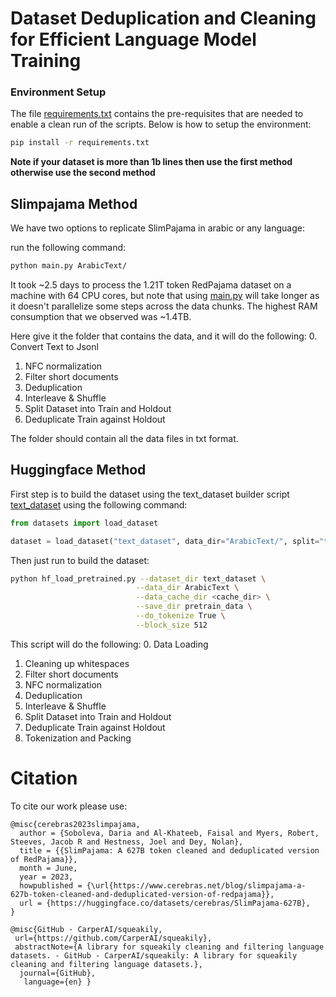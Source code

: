 # Dataset Deduplication and Cleaning for Efficient Language Model Training

### Environment Setup
The file [requirements.txt](./requirements.txt) contains the pre-requisites that are needed to enable a clean run of the scripts. Below is how to setup the environment:
```bash
pip install -r requirements.txt
```

**Note if your dataset is more than 1b lines then use the first method otherwise use the second method**

## Slimpajama Method 
We have two options to replicate SlimPajama in arabic or any language:

 run the following command:
```bash
python main.py ArabicText/ 
```
It took ~2.5 days to process the 1.21T token RedPajama dataset on a machine with 64 CPU cores, but note that using [main.py](./main.py) will take longer as it doesn't parallelize some steps across the data chunks. The highest RAM consumption that we observed was ~1.4TB.

Here give it the folder that contains the data, and it will do the following:
0. Convert Text to Jsonl
1. NFC normalization
2. Filter short documents
3. Deduplication
4. Interleave & Shuffle
5. Split Dataset into Train and Holdout
6. Deduplicate Train against Holdout

The folder should contain all the data files in txt format. 

## Huggingface Method

First step is to build the dataset using the text_dataset builder script [text_dataset](text_dataset/text_dataset.py) using the following command:
```python 
from datasets import load_dataset

dataset = load_dataset("text_dataset", data_dir="ArabicText/", split="train")
```

Then just run to build the dataset:
```bash
python hf_load_pretrained.py --dataset_dir text_dataset \
                            --data_dir ArabicText \
                            --data_cache_dir <cache_dir> \
                            --save_dir pretrain_data \
                            --do_tokenize True \
                            --block_size 512 
```

This script will do the following:
0. Data Loading
1. Cleaning up whitespaces
2. Filter short documents
3. NFC normalization
4. Deduplication
5. Interleave & Shuffle
6. Split Dataset into Train and Holdout
7. Deduplicate Train against Holdout
8. Tokenization and Packing


<!-- # Step-by-step Guide
Our pre-processing pipeline consists of multiple stages such as NFC normalization, cleaning, deduplication, document interleaving, 
document shuffling, split into train and holdout sets, deduplication of train set against holdout. 
All these steps are presented in the diagram below. 
Additional steps such as tokenization, sequence packing and sequence-level shuffling can be performed using our scripts located
at [hdf5_preprocessing](../scripts/hdf5_preprocessing/) and [hdf5_shuffling](../scripts/hdf5_shuffling/). 
All steps here assume that the whole dataset cannot fit in the available RAM and distributed across multiple processes. 
We are welcoming any additional datasets preparation steps or suggestions on how to make this even more efficient on the large scale datasets!
<p>
  <img src="images/steps.png" alt="SlimPajama prep-processing pipeline"><br>
  <i>Figure 1: SlimPajama prep-processing pipeline</i>
</p>


Note: every step produces a transformed version of the dataset. Be sure to provision enough disk space or actively delete intermediate versions!

## Step 1: NFC Normalization 
To remove non unicode characters we apply NFC normalization 
so that letters followed by combining characters become single combined characters (following [GPT-2](https://d4mucfpksywv.cloudfront.net/better-language-models/language_models_are_unsupervised_multitask_learners.pdf)). 

Here is an example command to run NFC normalization: 
```bash
python preprocessing/normalize_text.py --data_dir <prefix_path>/RedPajama/arxiv/ --target_dir <prefix_path>/RedPajama_norm/arxiv/
```
To reduce the total processing time, multiple jobs can be run for each corpus in parallel. For example, distribute the data files into multiple sub-directories, then replace `<prefix_path>/RedPajama_norm/arxiv/` with `<prefix_path>/RedPajama_norm/arxiv/<subfolder>` instead.

> NOTE: for dataset files in `.jsonl.zst` format (like common_crawl), please include the flag `--zst`.

## Step 2: Filter Short Documents
We found 1.86% of RedPajama's source documents contained improperly downloaded or low-length contents that we did not consider useful to include in the training data.
After removing punctuation, space symbols, newlines and tabs, we filtered out documents with less than 200 characters.

Here is an example command to find documents that need to be filtered out:
```bash
python preprocessing/filter.py <prefix_path>/RedPajama_norm/<dataset_name>/ <prefix_path>/RedPajama_filtered.pickle <n_docs> <dataset_name> <threshold>
```

## Step 3: Deduplication 
To perform global dataset deduplication (within and between corpora), we used the [datasketch](http://ekzhu.com/datasketch/minhash.html) library and applied further optimizations to reduce memory consumption and increase parallelism. Our implementation is using producer-consumer schema in order to parallelize I/O operations that dominate our runtime. 
In addition, we applied code changes to reduce the memory utilization by keeping only one document per set of duplicates in memory.
To the best of our knowledge this the first open-sourced deduplication library written in Python that can process Trillion token datasets.
The deduplication process includes multiple stages such as building MinHashLSH index, performing querying into the index to locate duplicates, building a graph representation to locate connected components with duplicates and finally filtering duplicates in each component.
Below you can find commands to reproduce each step in the pipeline as well as parameters that we pre-processed SlimPajama dataset with. 

### Step 3.1: MinHash Generation
MinHash generation can be a very slow process. We recommend running it separately before creating a MinHashLSH index. 
To calculate MinHash object for each document, we strip, lowercase, remove punctuation, consecutive spaces, newlines and tabs from each document.
Afterwards, we construct a list of 13-grams that are later used as features to create a document signature to add into MinHashLSH
index. More details about MinHash can be found at [Identifying and Filtering Near-Duplicate Documents](https://cs.brown.edu/courses/cs253/papers/nearduplicate.pdf).

Here is an example command to run MinHash generation: 
```bash
python dedup/to_hash.py <dataset_name> <prefix_path>/RedPajama_norm/<dataset_name>/ <prefix_path>/RedPajama_minhash/<dataset_name>/ <n_docs> <iter> <index_start> <index_end> -w <ngram_size> -k <buffer_size>
```
Similarly to NFC normalization, you can run multiple jobs in parallel for each corpus if you wish.

### Step 3.2: Duplicate Pairs Generation 
In this step, we build a MinHashLSH index and query it to locate near duplicates [Chapter 3, Mining of Massive Datasets](http://infolab.stanford.edu/~ullman/mmds/ch3.pdf). We are using Jaccard similarity threshold of 0.8
to determine whether a pair of documents should be considered as a duplicate. Our implementation is using `--range` and `--bands` arguments that can be 
calculated with [datasketch/lsh.py](https://github.com/ekzhu/datasketch/blob/master/datasketch/lsh.py#L22) given a Jaccard threshold. We find 
aggressive deduplication the most efficient, but you can change the parameters below in order to reduce the amount of filtered content. 
```bash
python dedup/generate_duplicate_pairs.py --input_dir <prefix_path>/RedPajama_minhash/ --out_file <prefix_path>/redpj_duplicates/duplicate_pairs.txt --range <range> --bands <bands> --processes <n_processes>
```
Note: This step consumed 1.4TB of memory for the 1.21T token RedPajama dataset. If you cannot access an instance with enough memory for your use case, this step will need to be split up further. We experimented with splitting the LSH object into multiple 
buckets to reduce memory consumption. This strategy should be easy to implement given the organization of our scripts.

> NOTE: total number of processes that will be created is `<n_processes>` + `<bands>`

### Step 3.3: Duplicate Graph Construction & Search for Connected Components 
After locating duplicate pairs, we need to find connected components containing documents that are duplicates with each other. To make it more illustrative, consider 
these pairs: `(A, B), (A, C), (A, E)`. We are going to form a cluster of `(A, B, C, E)` and keep only one document from the component. 

We evaluated the performance and memory consumption of [networkx](https://networkx.org/), [graphtool](https://graph-tool.skewed.de/), and [networkit](https://networkit.github.io/). [networkit](https://networkit.github.io/) offered most efficient implementation as it is designed to work with large graphs and features great parallelism.

Below you can find an example command how to construct a graph from documents pairs: 
```bash
python dedup/generate_connected_components.py --input_dir <prefix_path>/redpj_duplicates --out_file <prefix_path>/redpj_duplicates/connected_components.pickle
```

### Step 3.4: Generate Final List of Duplicates 
Finally, we need to process the connected components and create a lookup table so we can filter out duplicates later. 

Below you can find an example command on how to generate a list of duplicates: 
```bash
python dedup/generate_duplicates_dict.py --input_file <prefix_path>/redpj_duplicates/connected_components.pickle --out_file <prefix_path>/redpj_duplicates/duplicates.pickle 
```

## Step 4: Interleave & Shuffle
Before we can train a model on the multi-sourced dataset we need to mix the sources together 
with specified weights. For SlimPajama we sample 1 epoch from each corpus, but you can easily update the sampling weights located in [preprocessing/datasets.py](preprocessing/datasets.py). 
This stage is also I/O bound and our implementation follows a producer-consumer schema.

An example command on how to run this step is provided below:
```bash
python preprocessing/shuffle_holdout.py pass1 --input_dir <prefix_path>/RedPajama_norm/ --duplicates <prefix_path>/redpj_duplicates/duplicates.pickle --short_docs <prefix_path>/RedPajama_filtered.pickle --out_dir <prefix_path>/SlimPajama/pass1
```
In addition to mixing the sources, we also perform shuffling to avoid any ordering bias.
We follow [the-pile](https://github.com/EleutherAI/the-pile) 2-pass shuffling algorithm implementation [how-to-shuffle-a-big-dataset](https://blog.janestreet.com/how-to-shuffle-a-big-dataset/) and adopt it SlimPajama. 

## Step 5: Split Dataset into Train and Holdout
During this step we finish 2-pass shuffling and create a holdout set. 
To speed up the process, we split the source data into chunks and process them in parallel.
An example command is provided below: 
```bash
for j in {1..20}
do
    python preprocessing/shuffle_holdout.py pass2 "$((j-1))" "$j" "$j" --input_dir <prefix_path>/SlimPajama/pass1 --train_dir <prefix_path>/SlimPajama/train --holdout_dir <prefix_path>/SlimPajama/holdout > $j.log 2>&1 &
done
```

## Step 6: Deduplicate Train against Holdout
The final step is to make sure that there is no overlap between the train and holdout sets. This is important to ensure unbiased decision regarding your model's behaviour. To decontaminate our training set, we apply the SHA256 hashing algorithm to find exact matches between train and holdout sets. Then we filter the exact matches from the training set. Example command is provided below:  
```bash
python dedup/dedup_train.py 1 --src_dir <prefix_path>/SlimPajama/train --tgt_dir <prefix_path>/SlimPajama/holdout --out_dir <prefix_path>/SlimPajama/train_deduped
for j in {2..20}
do
    python dedup/dedup_train.py "$j" --src_dir <prefix_path>/SlimPajama/train --tgt_dir <prefix_path>/SlimPajama/holdout --out_dir <prefix_path>/SlimPajama/train_deduped > $j.log 2>&1 &
done
```
Steps [5](#step-5-split-dataset-into-train-and-holdout) & [6](#step-6-deduplicate-train-against-holdout) can be further applied to split holdout set into test and eval. 
For SlimPajama, decontaminated train, validation, and test sets are already available in our HuggingFace repo: [SlimPajama-627B](https://huggingface.co/datasets/cerebras/SlimPajama-627B). 

# Splitting SlimPajama dataset based on its sources
SlimPajama consists of documents that comes from 7 different sources: `ArXiv`, `Book`, `C4`, `CommonCrawl`, `Github`, `StackExchange`, and `Wikipedia`. If you want to experiment with with different ratios for each data source, then you can either perform the steps in [Step-by-step Guide](#step-by-step-guide) with modifying [Step 4](#step-4-interleave--shuffle) to only deduplicate the dataset without interleaving the different data sources, or you can perform a post-processing on [SlimPajama](https://huggingface.co/datasets/cerebras/SlimPajama-627B) with the script [split_dataset.py](./split_dataset.py) using the following command:
```bash
python split_dataset.py --input_dir <prefix_path>/SlimPajama/train --output_dir <prefix_path>/SlimPajama_split/train --processes <n_processes>
```
This will create a sub-directory for each data source in the output directory contains documents from this specific source.

> NOTE: total number of processes that will be created is `<n_processes>` + `7`, where `7` is the number of consumer processes for each data source and `<n_processes>` is the number of producer processes that needs to be at least `1`.


# Contributing to SlimPajama
We believe that open source diverse high-quality datasets are the key contributors towards successful training of LLM and further AI democratization. We are 
welcoming the community to contribute and expand our SlimPajama corpus with additional data sources.
First thing to do is to [open an issue](https://github.com/Cerebras/modelzoo/issues/). Your issue should include a description of the dataset, its size (bytes or tokens), what language(s) it is in, a link to the data, and any other relevant information.
We are working on making the contribution process more streamlined, feel free to reach out to us via email to support@cerebras.net or join our [discord](https://discord.gg/ZqvYS2e2rY) 
to express your wish to contribute.

# Future Work 
At Cerebras, we strive efficiency in every step in the pre-processing and model training pipeline. This is our first attempt to open-source 
a pre-processing pipeline for large datasets. We are working on making these scripts more generalizable and useful 
for any type of the datasets suitable for training ML models. 
We appreciate any feedback that you provide to improve this library!  -->

# Citation 
To cite our work please use:

```
@misc{cerebras2023slimpajama,
  author = {Soboleva, Daria and Al-Khateeb, Faisal and Myers, Robert, Steeves, Jacob R and Hestness, Joel and Dey, Nolan},
  title = {{SlimPajama: A 627B token cleaned and deduplicated version of RedPajama}},
  month = June,
  year = 2023,
  howpublished = {\url{https://www.cerebras.net/blog/slimpajama-a-627b-token-cleaned-and-deduplicated-version-of-redpajama}},
  url = {https://huggingface.co/datasets/cerebras/SlimPajama-627B},
}
```

```
@misc{GitHub - CarperAI/squeakily,
 url={https://github.com/CarperAI/squeakily}, 
 abstractNote={A library for squeakily cleaning and filtering language datasets. - GitHub - CarperAI/squeakily: A library for squeakily cleaning and filtering language datasets.},
  journal={GitHub},
   language={en} }
```

